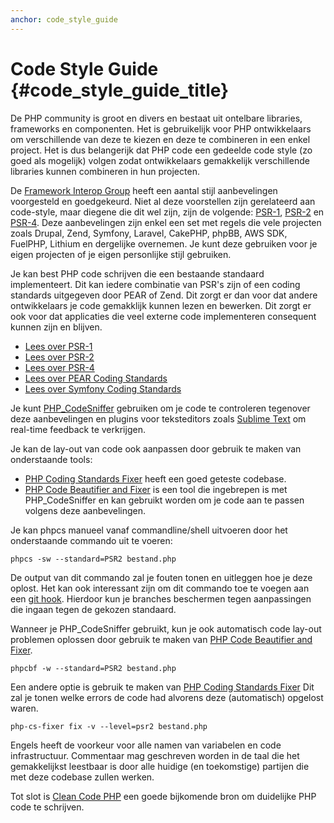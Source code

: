 ```yaml
---
anchor: code_style_guide
---
```


# Code Style Guide {#code_style_guide_title}

De PHP community is groot en divers en bestaat uit ontelbare libraries, frameworks en componenten.
Het is gebruikelijk voor PHP ontwikkelaars om verschillende van deze te kiezen en deze te combineren in een enkel project.
Het is dus belangerijk dat PHP code een gedeelde code style (zo goed als mogelijk) volgen zodat
ontwikkelaars gemakkelijk verschillende libraries kunnen combineren in hun projecten.

De [Framework Interop Group][fig] heeft een aantal stijl aanbevelingen voorgesteld en goedgekeurd.
Niet al deze voorstellen zijn gerelateerd aan code-style, maar diegene die dit wel zijn, zijn de volgende: [PSR-1][psr1], [PSR-2][psr2] en [PSR-4][psr4].
Deze aanbevelingen zijn enkel een set met regels die vele projecten zoals Drupal, Zend, Symfony, Laravel, CakePHP, phpBB, AWS SDK,
FuelPHP, Lithium en dergelijke overnemen.
Je kunt deze gebruiken voor je eigen projecten of je eigen personlijke stijl gebruiken.

Je kan best PHP code schrijven die een bestaande standaard implementeert.
Dit kan iedere combinatie van PSR's zijn of een coding standards uitgegeven door PEAR of Zend.
Dit zorgt er dan voor dat andere ontwikkelaars je code gemakklijk kunnen lezen en bewerken.
Dit zorgt er ook voor dat applicaties die veel externe code implementeren consequent kunnen zijn en blijven.

* [Lees over PSR-1][psr1]
* [Lees over PSR-2][psr2]
* [Lees over PSR-4][psr4]
* [Lees over PEAR Coding Standards][pear-cs]
* [Lees over Symfony Coding Standards][symfony-cs]

Je kunt [PHP_CodeSniffer][phpcs] gebruiken om je code te controleren tegenover deze aanbevelingen en plugins voor teksteditors zoals [Sublime Text][st-cs] om real-time feedback te verkrijgen.

Je kan de lay-out van code ook aanpassen door gebruik te maken van onderstaande tools:

- [PHP Coding Standards Fixer][phpcsfixer] heeft een goed geteste codebase.
- [PHP Code Beautifier and Fixer][phpcbf] is een tool die ingebrepen is met PHP_CodeSniffer en kan gebruikt worden om je code aan te passen volgens deze aanbevelingen.

Je kan phpcs manueel vanaf commandline/shell uitvoeren door het onderstaande commando uit te voeren:

    phpcs -sw --standard=PSR2 bestand.php

De output van dit commando zal je fouten tonen en uitleggen hoe je deze oplost.
Het kan ook interessant zijn om dit commando toe te voegen aan een [git hook].
Hierdoor kun je branches beschermen tegen aanpassingen die ingaan tegen de gekozen standaard.

Wanneer je PHP_CodeSniffer gebruikt, kun je ook automatisch code lay-out problemen oplossen door gebruik te maken van 
[PHP Code Beautifier and Fixer][phpcbf].

    phpcbf -w --standard=PSR2 bestand.php

Een andere optie is gebruik te maken van [PHP Coding Standards Fixer][phpcsfixer]
Dit zal je tonen welke errors de code had alvorens deze (automatisch) opgelost waren.

    php-cs-fixer fix -v --level=psr2 bestand.php

Engels heeft de voorkeur voor alle namen van variabelen en code infrastructuur. Commentaar mag geschreven worden in de taal die het gemakkelijkst leestbaar is door alle huidige (en toekomstige) partijen die met deze codebase zullen werken.

Tot slot is [Clean Code PHP][cleancode] een goede bijkomende bron om duidelijke PHP code te schrijven.

[fig]: https://www.php-fig.org/
[psr1]: https://www.php-fig.org/psr/psr-1/
[psr2]: https://www.php-fig.org/psr/psr-2/
[psr4]: https://www.php-fig.org/psr/psr-4/
[pear-cs]: https://pear.php.net/manual/en/standards.php
[symfony-cs]: https://symfony.com/doc/current/contributing/code/standards.html
[phpcs]: https://pear.php.net/package/PHP_CodeSniffer/
[phpcbf]: https://github.com/squizlabs/PHP_CodeSniffer/wiki/Fixing-Errors-Automatically
[st-cs]: https://github.com/benmatselby/sublime-phpcs
[phpcsfixer]: https://cs.sensiolabs.org/
[cleancode]: https://github.com/jupeter/clean-code-php
[git hook]: https://git-scm.com/book/uz/v2/Customizing-Git-Git-Hooks

